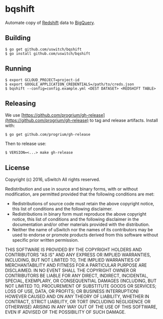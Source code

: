 # bqshift

Automate copy of [Redshift](https://aws.amazon.com/redshift/) data to [BigQuery](https://cloud.google.com/bigquery/).

## Building

```
$ go get github.com/uswitch/bqshift
$ go install github.com/uswitch/bqshift
```

## Running

```
$ export GCLOUD_PROJECT=project-id
$ export GOOGLE_APPLICATION_CREDENTIALS=/path/to/creds.json
$ bqshift --config=config.example.yml <DEST DATASET> <REDSHIFT TABLE>
```

## Releasing

We use [https://github.com/progrium/gh-release](https://github.com/progrium/gh-release) to tag and release artifacts. Install with:

```
$ go get github.com/progrium/gh-release
```

Then to release use:

```
$ VERSION=<...> make gh-release
```

## License

Copyright (c) 2016, uSwitch 
All rights reserved. 

Redistribution and use in source and binary forms, with or without 
modification, are permitted provided that the following conditions are met: 

 * Redistributions of source code must retain the above copyright notice, 
   this list of conditions and the following disclaimer. 
 * Redistributions in binary form must reproduce the above copyright 
   notice, this list of conditions and the following disclaimer in the 
   documentation and/or other materials provided with the distribution. 
 * Neither the name of uSwitch nor the names of its contributors may be 
   used to endorse or promote products derived from this software without 
   specific prior written permission. 

THIS SOFTWARE IS PROVIDED BY THE COPYRIGHT HOLDERS AND CONTRIBUTORS "AS IS" 
AND ANY EXPRESS OR IMPLIED WARRANTIES, INCLUDING, BUT NOT LIMITED TO, THE 
IMPLIED WARRANTIES OF MERCHANTABILITY AND FITNESS FOR A PARTICULAR PURPOSE 
ARE DISCLAIMED. IN NO EVENT SHALL THE COPYRIGHT OWNER OR CONTRIBUTORS BE 
LIABLE FOR ANY DIRECT, INDIRECT, INCIDENTAL, SPECIAL, EXEMPLARY, OR 
CONSEQUENTIAL DAMAGES (INCLUDING, BUT NOT LIMITED TO, PROCUREMENT OF 
SUBSTITUTE GOODS OR SERVICES; LOSS OF USE, DATA, OR PROFITS; OR BUSINESS 
INTERRUPTION) HOWEVER CAUSED AND ON ANY THEORY OF LIABILITY, WHETHER IN 
CONTRACT, STRICT LIABILITY, OR TORT (INCLUDING NEGLIGENCE OR OTHERWISE) 
ARISING IN ANY WAY OUT OF THE USE OF THIS SOFTWARE, EVEN IF ADVISED OF THE 
POSSIBILITY OF SUCH DAMAGE. 